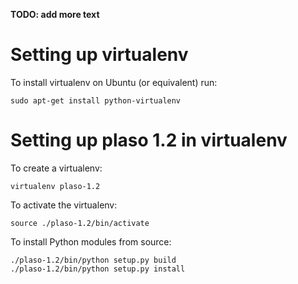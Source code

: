 **TODO: add more text**

# Setting up virtualenv
To install virtualenv on Ubuntu (or equivalent) run:
```
sudo apt-get install python-virtualenv
```

# Setting up plaso 1.2 in virtualenv
To create a virtualenv:
```
virtualenv plaso-1.2
```

To activate the virtualenv:
```
source ./plaso-1.2/bin/activate
```

To install Python modules from source:
```
./plaso-1.2/bin/python setup.py build
./plaso-1.2/bin/python setup.py install
```